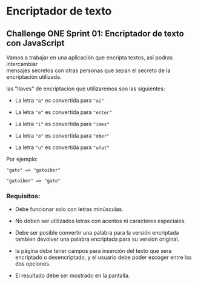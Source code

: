 # Encriptador de texto

## Challenge ONE Sprint 01: Encriptador de texto con JavaScript

Vamos a trabajar en una aplicación que encripta textos, así podras intercambiar  
mensajes secretos con otras personas que sepan el secreto de la encriptación utilizada.

las "llaves" de encriptacion que utilizaremos son las siguientes:

- La letra `"a"` es convertida para `"ai"`

- La letra `"e"` es convertida para `"enter"`

- La letra `"i"` es convertida para `"imes"`

- La letra `"o"` es convertida para `"ober"`

- La letra `"u"` es convertida para `"ufat"`

Por ejemplo:

`"gato" => "gatoiber"`

`"gatoiber" => "gato"`

### Requisitos:

- Debe funcionar solo con letras minúsculas.

- No deben ser utilizados letras con acentos ni caracteres especiales.

- Debe ser posible convertir una palabra para la versión encriptada tambien devolver una palabra encriptada para su version original.

- la página debe tener campos para inserción del texto que sera encriptado o desencriptado, y el usuario debe poder escoger entre las dos opciones.

- El resultado debe ser mostrado en la pantalla.
